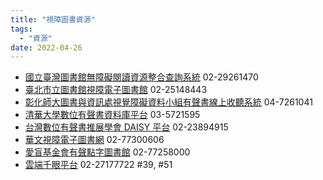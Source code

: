 ```yaml
---
title: "視障圖書資源"
tags:
  - "資源"
date: 2022-04-26
---
```

* [國立臺灣圖書館無障礙閱讀資源整合查詢系統](http://viis.ntl.edu.tw) 02-29261470
* [臺北市立圖書館視障電子圖書館](http://blind.tpml.edu.tw) 02-25148443
* [彰化師大圖書與資訊處視覺障礙資料小組有聲書線上收聽系統](http://visual.ncue.edu.tw) 04-7261041
* [清華大學數位有聲書資料庫平台](http://bsl.cs.nthu.edu.tw) 03-5721595
* [台灣數位有聲書推展學會 DAISY 平台](http://www.tdtb.org/login.aspx) 02-23894915
* [華文視障電子圖書網](http://elib.batol.net) 02-77300606
* [愛盲基金會有聲點字圖書館](http://lib.blindness.org.tw) 02-77258000
* [雲端千眼平台](https://www.edocumentservice.org/ebookSystem/) 02-27177722 #39, #51
